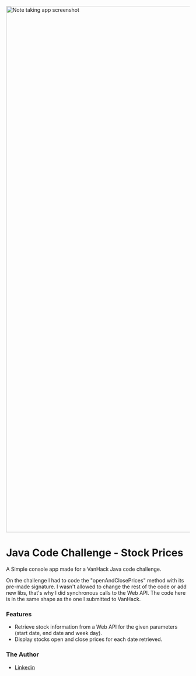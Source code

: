 <img width="1440" alt="Note taking app screenshot" src="https://user-images.githubusercontent.com/10522495/62434988-f4724500-b710-11e9-9326-8b8c48d3df0d.jpg">

# Java Code Challenge - Stock Prices
A Simple console app made for a VanHack Java code challenge. 

On the challenge I had to code the "openAndClosePrices" method with its pre-made signature. 
I wasn't allowed to change the rest of the code or add new libs, that's why I did synchronous calls to the Web API.
The code here is in the same shape as the one I submitted to VanHack.

### Features

* Retrieve stock information from a Web API for the given parameters (start date, end date and week day).
* Display stocks open and close prices for each date retrieved.

### The Author
* [Linkedin](https://www.linkedin.com/in/wilton-gomes-da-costa-júnior-76334b91/?locale=en_US)
